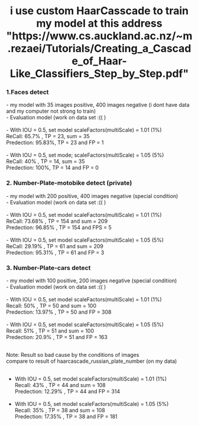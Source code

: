 <html>
<center>
 <strong>
  <h1>i use custom HaarCasscade to train my model at this address "https://www.cs.auckland.ac.nz/~m.rezaei/Tutorials/Creating_a_Cascade_of_Haar-Like_Classifiers_Step_by_Step.pdf"
  </h1>
 </strong>
</center>


<h3>1.Faces detect</h3>
- my model with 35 images positive, 400 images negative (i dont have data and my computer not strong to train)<br/>
- Evaluation model (work on data set :(( )
  <br/><br/>
  - With IOU = 0.5, set model scaleFactors(multiScale) = 1.01 (1%)
  <br/>
   ReCall: 65.7% , TP = 23, sum = 35
   <br/>
   Predection: 95.83%, TP = 23 and FP = 1
   <br/> <br />
  - With IOU = 0.5, set mode; scaleFactors(multiScale) = 1.05 (5%)
   <br/>
   ReCall: 40% , TP = 14, sum = 35
   <br/>
   Predection: 100%, TP = 14 and FP = 0
   <br/>


<h3>2. Number-Plate-motobike detect (private)</h3>
- my model with 200 positive, 400 images negative (special condition) <br/>
- Evaluation model (work on data set :(( )
<br/><br/>
 - With IOU = 0.5, set model scaleFactors(multiScale) = 1.01 (1%)<br/>
   ReCall: 73.68% , TP = 154 and sum = 209<br/>
   Predection: 96.85% , TP = 154 and FPS = 5<br/><br/>
 - With IOU = 0.5, set model scaleFactors(multiScale) = 1.05 (5%)<br/>
   ReCall: 29.19% , TP = 61 and sum = 209<br/>
   Predection: 95.31% , TP = 61 and FP = 3<br/>

<h3>3. Number-Plate-cars detect</h3>
- my model with 100 positive, 200 images negative (special condition) <br/>
- Evaluation model (work on data set :(( )
<br/><br/>
  - With IOU = 0.5, set model scaleFactors(multiScale) = 1.01 (1%)<br/>
   Recall: 50% , TP = 50 and sum = 100<br/>
   Predection: 13.97% , TP = 50 and FP = 308<br/><br/>
  - With IOU = 0.5, set model scaleFactors(multiScale) = 1.05 (5%)<br/>
   Recall: 51% , TP = 51 and sum = 100<br/>
   Predection: 20.9% , TP = 51 and FP = 163<br/><br/>
   
 Note: Result so bad cause by the conditions of images<br/>
 compare to result of haarcascade_russian_plate_number (on my data)<br/><br/>
 - With IOU = 0.5, set model scaleFactors(multiScale) = 1.01 (1%)<br/>
   Recall: 43% , TP = 44 and sum = 108<br/>
   Predection: 12.29% , TP = 44 and FP = 314<br/><br/>
 - With IOU = 0.5, set model scaleFactors(multiScale) = 1.05 (5%)<br/>
   Recall: 35% , TP = 38 and sum = 108<br/>
   Predection: 17.35% , TP = 38 and FP = 181<br/>
</html>
